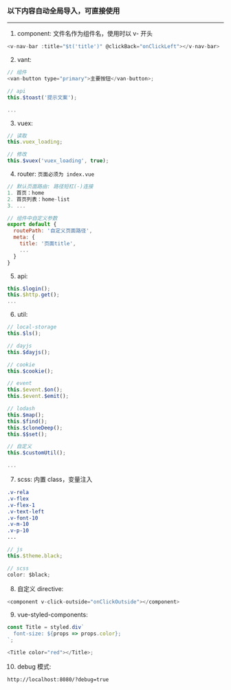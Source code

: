### 以下内容自动全局导入，可直接使用

<hr/>

1. component: 文件名作为组件名，使用时以 v- 开头

```js
<v-nav-bar :title="$t('title')" @clickBack="onClickLeft"></v-nav-bar>
```

2. vant:

```js
// 组件
<van-button type="primary">主要按钮</van-button>;

// api
this.$toast('提示文案');

...
```

3. vuex:

```js
// 读取
this.vuex_loading;

// 修改
this.$vuex('vuex_loading', true);
```

4. router: `页面必须为 index.vue`

```js
// 默认页面路由: 路径短杠(-)连接
1. 首页：home
2. 首页列表：home-list
3. ...

// 组件中自定义参数
export default {
  routePath: '自定义页面路径',
  meta: {
    title: '页面title',
    ...
  }
}
```

5. api:

```js
this.$login();
this.$http.get();
...
```

6. util:

```js
// local-storage
this.$ls();

// dayjs
this.$dayjs();

// cookie
this.$cookie();

// event
this.$event.$on();
this.$event.$emit();

// lodash
this.$map();
this.$find();
this.$cloneDeep();
this.$$set();

// 自定义
this.$customUtil();

...
```

7. scss: 内置 class，变量注入

```css
.v-rela
.v-flex
.v-flex-1
.v-text-left
.v-font-10
.v-m-10
.v-p-10
...
```

```js
// js
this.$theme.black;

// scss
color: $black;
```

8. 自定义 directive:

```js
<component v-click-outside="onClickOutside"></component>
```

9. vue-styled-components:

```js
const Title = styled.div`
  font-size: ${props => props.color};
`;

<Title color="red"></Title>;
```

10. debug 模式:

```
http://localhost:8080/?debug=true
```
